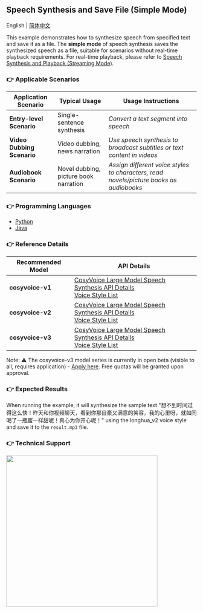 ## Speech Synthesis and Save File (Simple Mode)

English | [简体中文](./README.md)

This example demonstrates how to synthesize speech from specified text and save it as a file. The **simple mode** of speech synthesis saves the synthesized speech as a file, suitable for scenarios without real-time playback requirements. For real-time playback, please refer to [Speech Synthesis and Playback (Streaming Mode)](../synthesize_speech_from_text_by_streaming_mode/).

### :point_right: Applicable Scenarios

| Application Scenario | Typical Usage | Usage Instructions |
| ----- | ----- | ----- |
| **Entry-level Scenario** | Single-sentence synthesis | *Convert a text segment into speech* |
| **Video Dubbing Scenario** | Video dubbing, news narration | *Use speech synthesis to broadcast subtitles or text content in videos* |
| **Audiobook Scenario** | Novel dubbing, picture book narration | *Assign different voice styles to characters, read novels/picture books as audiobooks* |

### :point_right: Programming Languages
- [Python](./python)
- [Java](./java)

### :point_right: Reference Details
| Recommended Model | API Details |
| --- | --- |
| **cosyvoice-v1** | [CosyVoice Large Model Speech Synthesis API Details](https://help.aliyun.com/zh/model-studio/developer-reference/api-details-25) <br> [Voice Style List](https://help.aliyun.com/zh/model-studio/cosyvoice-java-sdk#915a935d871ak) |
| **cosyvoice-v2** | [CosyVoice Large Model Speech Synthesis API Details](https://help.aliyun.com/zh/model-studio/developer-reference/api-details-25) <br> [Voice Style List](https://help.aliyun.com/zh/model-studio/cosyvoice-java-sdk#da9ae03e5ek7b) |
| **cosyvoice-v3** | [CosyVoice Large Model Speech Synthesis API Details](https://help.aliyun.com/zh/model-studio/developer-reference/api-details-25) <br> [Voice Style List](https://help.aliyun.com/zh/model-studio/cosyvoice-java-sdk#95303fd00f0ge) |


Note: ⚠️ The cosyvoice-v3 model series is currently in open beta (visible to all, requires application) - [Apply here](https://bailian.console.aliyun.com/?tab=model#/model-market/detail/group-cosyvoice?modelGroup=group-cosyvoice). Free quotas will be granted upon approval.


### :point_right: Expected Results
When running the example, it will synthesize the sample text "想不到时间过得这么快！昨天和你视频聊天，看到你那自豪又满意的笑容，我的心里呀，就如同喝了一瓶蜜一样甜呢！真心为你开心呢！" using the longhua_v2 voice style and save it to the `result.mp3` file.

### :point_right: Technical Support
<img src="https://dashscope.oss-cn-beijing.aliyuncs.com/samples/audio/group-en.png" width="400"/>
